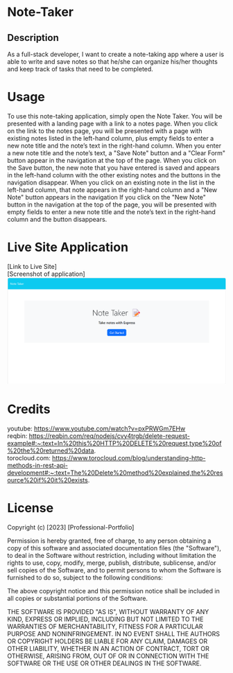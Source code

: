 # Note-Taker

## Description
As a full-stack developer, I want to create a note-taking app where a user is able to write and save notes so that he/she can organize his/her thoughts and keep track of tasks that need to be completed.

# Usage
To use this note-taking application, simply open the Note Taker.  You will be presented with a landing page with a link to a notes page.  When you click on the link to the notes page, you will be presented with a page with existing notes listed in the left-hand column, plus empty fields to enter a new note title and the note’s text in the right-hand column.  When you enter a new note title and the note’s text, a "Save Note" button and a "Clear Form" button appear in the navigation at the top of the page.  When you click on the Save button, the new note that you have entered is saved and appears in the left-hand column with the other existing notes and the buttons in the navigation disappear.  When you click on an existing note in the list in the left-hand column,  that note appears in the right-hand column and a "New Note" button appears in the navigation
If you click on the "New Note" button in the navigation at the top of the page, you will be presented with empty fields to enter a new note title and the note’s text in the right-hand column and the button disappears.

# Live Site Application
[Link to Live Site] <br>
[Screenshot of application]![Alt text](public/assets/Note-Taker.png)

# Credits
youtube: https://www.youtube.com/watch?v=pxPRWGm7EHw <br>
reqbin:  https://reqbin.com/req/nodejs/cvy4trgb/delete-request-example#:~:text=In%20this%20HTTP%20DELETE%20request,type%20of%20the%20returned%20data. <br>
torocloud.com: https://www.torocloud.com/blog/understanding-http-methods-in-rest-api-development#:~:text=The%20Delete%20method%20explained,the%20resource%20if%20it%20exists.

# License
Copyright (c) [2023] [Professional-Portfolio]

Permission is hereby granted, free of charge, to any person obtaining a copy
of this software and associated documentation files (the "Software"), to deal
in the Software without restriction, including without limitation the rights
to use, copy, modify, merge, publish, distribute, sublicense, and/or sell
copies of the Software, and to permit persons to whom the Software is
furnished to do so, subject to the following conditions:

The above copyright notice and this permission notice shall be included in all
copies or substantial portions of the Software.

THE SOFTWARE IS PROVIDED "AS IS", WITHOUT WARRANTY OF ANY KIND, EXPRESS OR
IMPLIED, INCLUDING BUT NOT LIMITED TO THE WARRANTIES OF MERCHANTABILITY,
FITNESS FOR A PARTICULAR PURPOSE AND NONINFRINGEMENT. IN NO EVENT SHALL THE
AUTHORS OR COPYRIGHT HOLDERS BE LIABLE FOR ANY CLAIM, DAMAGES OR OTHER
LIABILITY, WHETHER IN AN ACTION OF CONTRACT, TORT OR OTHERWISE, ARISING FROM,
OUT OF OR IN CONNECTION WITH THE SOFTWARE OR THE USE OR OTHER DEALINGS IN THE
SOFTWARE.